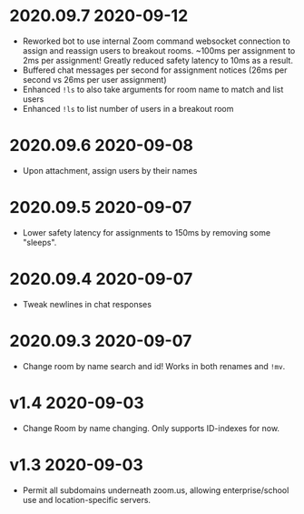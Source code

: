 # 2020.09.7 2020-09-12

* Reworked bot to use internal Zoom command websocket connection to assign and reassign users to breakout rooms. ~100ms per assignment to 2ms per assignment! Greatly reduced safety latency to 10ms as a result.
* Buffered chat messages per second for assignment notices (26ms per second vs 26ms per user assignment)
* Enhanced `!ls` to also take arguments for room name to match and list users
* Enhanced `!ls` to list number of users in a breakout room

# 2020.09.6 2020-09-08

* Upon attachment, assign users by their names

# 2020.09.5 2020-09-07

* Lower safety latency for assignments to 150ms by removing some "sleeps".

# 2020.09.4 2020-09-07

* Tweak newlines in chat responses

# 2020.09.3 2020-09-07

* Change room by name search and id! Works in both renames and `!mv`.

# v1.4 2020-09-03

* Change Room by name changing. Only supports ID-indexes for now.

# v1.3 2020-09-03

* Permit all subdomains underneath zoom.us, allowing enterprise/school use and location-specific servers.

